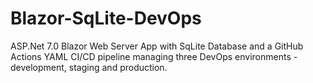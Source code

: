 # Blazor-SqLite-DevOps
ASP.Net 7.0 Blazor Web Server App 
with SqLite Database 
and a GitHub Actions YAML CI/CD pipeline 
managing three DevOps environments -
development, staging and production.